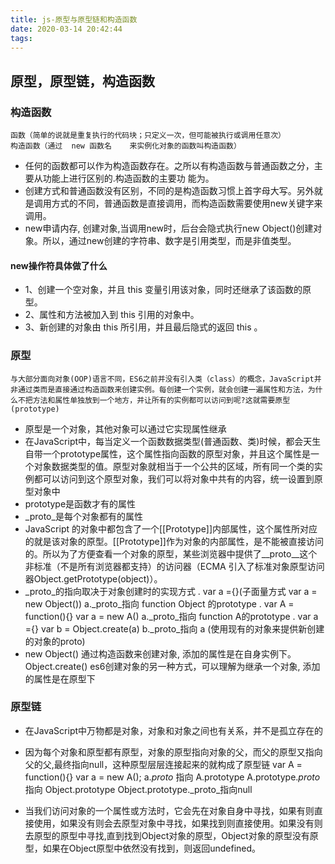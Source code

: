 ```yaml
---
title: js-原型与原型链和构造函数
date: 2020-03-14 20:42:44
tags:
---
```

## 原型，原型链，构造函数

  ### 构造函数
    函数（简单的说就是重复执行的代码块；只定义一次，但可能被执行或调用任意次）
    构造函数（通过  new 函数名    来实例化对象的函数叫构造函数）
  * 任何的函数都可以作为构造函数存在。之所以有构造函数与普通函数之分，主要从功能上进行区别的.构造函数的主要功  能为。
  * 创建方式和普通函数没有区别，不同的是构造函数习惯上首字母大写。另外就是调用方式的不同，普通函数是直接调用，而构造函数需要使用new关键字来调用。
  * new申请内存, 创建对象,当调用new时，后台会隐式执行new Object()创建对象。所以，通过new创建的字符串、数字是引用类型，而是非值类型。
  #### new操作符具体做了什么
  * 1、创建一个空对象，并且 this 变量引用该对象，同时还继承了该函数的原型。
  * 2、属性和方法被加入到 this 引用的对象中。
  * 3、新创建的对象由 this 所引用，并且最后隐式的返回 this 。
  ### 原型
    与大部分面向对象(OOP)语言不同，ES6之前并没有引入类（class）的概念，JavaScript并非通过类而是直接通过构造函数来创建实例。每创建一个实例，就会创建一遍属性和方法，为什么不把方法和属性单独放到一个地方，并让所有的实例都可以访问到呢?这就需要原型(prototype)
  * 原型是一个对象，其他对象可以通过它实现属性继承
  * 在JavaScript中，每当定义一个函数数据类型(普通函数、类)时候，都会天生自带一个prototype属性，这个属性指向函数的原型对象，并且这个属性是一个对象数据类型的值。原型对象就相当于一个公共的区域，所有同一个类的实例都可以访问到这个原型对象，我们可以将对象中共有的内容，统一设置到原型对象中
  * prototype是函数才有的属性
  * _proto_是每个对象都有的属性  
  * JavaScript 的对象中都包含了一个[[Prototype]]内部属性，这个属性所对应的就是该对象的原型。[[Prototype]]作为对象的内部属性，是不能被直接访问的。所以为了方便查看一个对象的原型，某些浏览器中提供了__proto__这个非标准（不是所有浏览器都支持）的访问器（ECMA 引入了标准对象原型访问器Object.getPrototype(object)）。
  * _proto_的指向取决于对象创建时的实现方式
     . var a ={}(子面量方式 var a = new Object()) a._proto_指向 function Object 的prototype
     . var A = function(){} 
       var a = new A()
       a._proto_指向 function A的prototype
     . var a ={} var b = Object.create(a) b._proto_指向 a (使用现有的对象来提供新创建的对象的proto)
  * new Object() 通过构造函数来创建对象, 添加的属性是在自身实例下。
     Object.create() es6创建对象的另一种方式，可以理解为继承一个对象, 添加的属性是在原型下
  ### 原型链
  * 在JavaScript中万物都是对象，对象和对象之间也有关系，并不是孤立存在的
  * 因为每个对象和原型都有原型，对象的原型指向对象的父，而父的原型又指向父的父,最终指向null，这种原型层层连接起来的就构成了原型链
     var A = function(){}
     var a = new A();
     a._proto_ 指向 A.prototype
     A.prototype._proto_ 指向 Object.prototype
    Object.prototype._proto_指向null

  * 当我们访问对象的一个属性或方法时，它会先在对象自身中寻找，如果有则直接使用，如果没有则会去原型对象中寻找，如果找到则直接使用。如果没有则去原型的原型中寻找,直到找到Object对象的原型，Object对象的原型没有原型，如果在Object原型中依然没有找到，则返回undefined。  